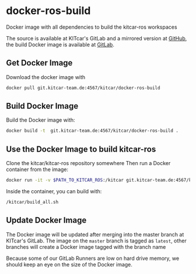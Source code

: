 # docker-ros-build

Docker image with all dependencies to build the kitcar-ros workspaces

The source is available at KITcar's GitLab and a mirrored version at [GitHub](https://github.com/KITcar-Team/docker-ros-build), the build Docker image is available at [GitLab](https://git.kitcar-team.de/kitcar/docker-ros-build/container_registry).

## Get Docker Image

Download the docker image with

```bash
docker pull git.kitcar-team.de:4567/kitcar/docker-ros-build
```

## Build Docker Image

Build the Docker image with:

```bash
docker build -t  git.kitcar-team.de:4567/kitcar/docker-ros-build .
```

## Use the Docker Image to build kitcar-ros

Clone the kitcar/kitcar-ros repository somewhere
Then run a Docker container from the image:

```bash
docker run -it -v $PATH_TO_KITCAR_ROS:/kitcar git.kitcar-team.de:4567/kitcar/docker-ros-build
```

Inside the container, you can build with:

```bash
/kitcar/build_all.sh
```

## Update Docker Image

The Docker image will be updated after merging into the master branch at KITcar's GitLab. The image on the `master` branch is tagged as `latest`, other branches will create a Docker image tagged with the branch name

Because some of our GitLab Runners are low on hard drive memory, we should keep an eye on the size of the Docker image.
